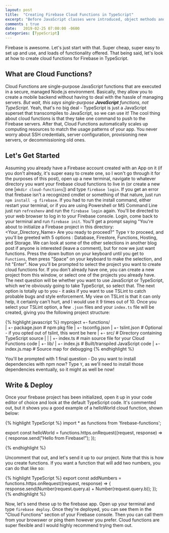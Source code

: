 ```yaml
---
layout: post
title:  "Creating Firebase Cloud Functions in TypeScript"
excerpt: "Before JavaScript classes were introduced, object methods and constructors were handled a bit differently."
comments : true
date:   2019-02-25 07:00:00 -0600
categories: [TypeScript]
---
```


Firebase is awesome. Let's just start with that. Super cheap, super easy to set up and use, and loads of functionality offered. That being said, let's look at how to create cloud functions for Firebase in TypeScript.

What are Cloud Functions?
---
Cloud Functions are single-purpose JavaScript functions that are executed in a secure, managed Node.js environment. Basically, they allow you to create a mobile backend without having to deal with the hassle of managing servers. *But wait, this says single-purpose **JavaScript** functions, not TypeScript*. Yeah, that's no big deal - TypeScript is just a JavaScript superset that transcompiles to JavaScript, so we can use it! The cool thing about cloud functions is that they take one command to push to the Firebase servers. After that, Cloud Functions automatically scales up computing resources to match the usage patterns of your app. You never worry about SSH credentials, server configuration, provisioning new servers, or decommissioning old ones. 

Let's Get Started
---
Assuming you already have a Firebase account created with an App on it (if you don't already, it's super easy to create one, so I won't go through it for the purposes of this post), open up a new terminal, navigate to whatever directory you want your firebase cloud functions to live in (or create a new one [`mkdir cloud-functions`]) and type `firebase login`. If you get an error that firebase isn't a recognized cmdlet or something of that nature, just run `npm install -g firebase`. If you had to run the install command, either restart your terminal, or if you are using Powershell or MS Command Line just run `refreshenv` and run the `firebase login` again. You'll be directed to your web browser to log in to your Firebase console. Login, come back to your terminal and run `firebase init`. You'll get a prompt saying "You're about to initialize a Firebase project in this directory: <Your_Directory_Name> Are you ready to proceed?" Type `Y` to proceed, and you'll be greeted with 5 options : Database, Firestore, Functions, Hosting, and Storage. We can look at some of the other selections in another blog post if anyone is interested (leave a comment), but for now we just want functions. Press the down button on your keyboard until you get to `Functions`, then press "Space" on your keyboard to make the selection, and hit "Enter". Now you'll be prompted to select the project you want to create cloud functions for. If you don't already have one, you can create a new project from this window, or select one of the projects you already have. The next question will be whether you want to use JavaScript or TypeScript, which we're obviously going to take TypeScript, so select that. The next option is totally up to you - it asks if you want to use TSLint to catch probable bugs and style enforcement. My view on TSLint is that it can only help, it certainly can't hurt, and I would use it 9 times out of 10. Once you select your TSLint option, a few `.json` files and your `index.ts` file will be created, giving you the following project structure:

{% highlight javascript %}
myproject
 +- functions/  
      |
      +- package.json  # npm pkg file
      |
      +- tsconfig.json
      |
      +- tslint.json # Optional - if you opted out of tslint, this wont be here
      |
      +- src/     # Directory containing TypeScript source
      |   |
      |   +- index.ts  # main source file for your Cloud Functions code
      |
      +- lib/
          |
          +- index.js  # Built/transpiled JavaScript code
          |
          +- index.js.map # Source map for debugging
{% endhighlight %}

You'll be prompted with 1 final question - Do you want to install dependencies with npm now? Type `Y`, as we'll need to install those dependencies eventually, so it might as well be now!

Write & Deploy
---
Once your firebase project has been initialized, open it up in your code editor of choice and look at the default TypeScript code. It's commented out, but it shows you a good example of a helloWorld cloud function, shown below:

{% highlight TypeScript %}
import * as functions from 'firebase-functions';

export const helloWorld = functions.https.onRequest((request, response) => {
 response.send("Hello from Firebase!");
});

{% endhighlight %}

Uncomment that out, and let's send it up to our project. Note that this is how you create functions. If you want a function that will add two numbers, you can do that like so:

{% highlight TypeScript %}
export const addNumbers = functions.https.onRequest((request, response) => {
  response.send(Number(request.query.a) + Number(request.query.b));
});
{% endhighlight %}

Now, let's send these up to the firebase app. Open up your terminal and type `firebase deploy`. Once they're deployed, you can see them in the "Cloud Functions" section of your Firebase console. Then you can call them from your browswer or ping them however you prefer. Cloud functions are super flexible and I would highly recommend trying them out.